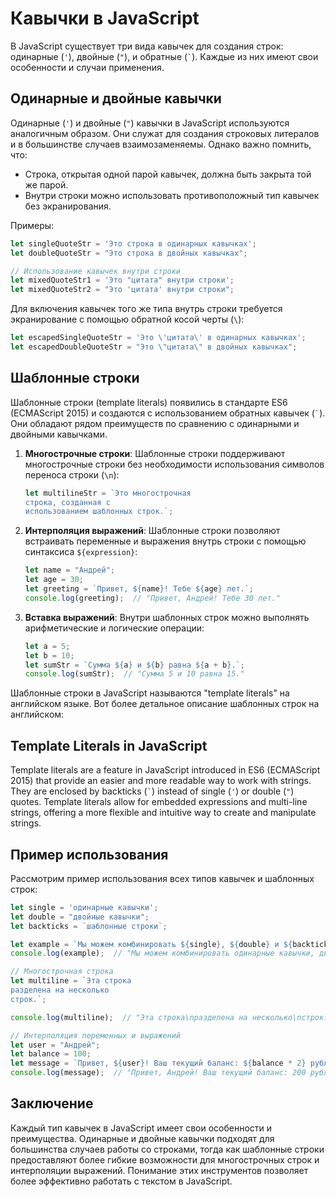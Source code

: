 # Кавычки в JavaScript

В JavaScript существует три вида кавычек для создания строк: одинарные (`'`), двойные (`"`), и обратные (`` ` ``).
Каждые из них имеют свои особенности и случаи применения.

## Одинарные и двойные кавычки

Одинарные (`'`) и двойные (`"`) кавычки в JavaScript используются аналогичным образом. Они служат для создания строковых
литералов и в большинстве случаев взаимозаменяемы. Однако важно помнить, что:

- Строка, открытая одной парой кавычек, должна быть закрыта той же парой.
- Внутри строки можно использовать противоположный тип кавычек без экранирования.

Примеры:

```javascript
let singleQuoteStr = 'Это строка в одинарных кавычках';
let doubleQuoteStr = "Это строка в двойных кавычках";

// Использование кавычек внутри строки
let mixedQuoteStr1 = 'Это "цитата" внутри строки';
let mixedQuoteStr2 = "Это 'цитата' внутри строки";
```

Для включения кавычек того же типа внутрь строки требуется экранирование с помощью обратной косой черты (`\`):

```javascript
let escapedSingleQuoteStr = 'Это \'цитата\' в одинарных кавычках';
let escapedDoubleQuoteStr = "Это \"цитата\" в двойных кавычках";
```

## Шаблонные строки

Шаблонные строки (template literals) появились в стандарте ES6 (ECMAScript 2015) и создаются с использованием обратных
кавычек (`` ` ``). Они обладают рядом преимуществ по сравнению с одинарными и двойными кавычками.

1. **Многострочные строки**: Шаблонные строки поддерживают многострочные строки без необходимости использования символов
   переноса строки (`\n`):

    ```javascript
    let multilineStr = `Это многострочная
    строка, созданная с
    использованием шаблонных строк.`;
    ```

2. **Интерполяция выражений**: Шаблонные строки позволяют встраивать переменные и выражения внутрь строки с помощью
   синтаксиса `${expression}`:

    ```javascript
    let name = "Андрей";
    let age = 30;
    let greeting = `Привет, ${name}! Тебе ${age} лет.`;
    console.log(greeting);  // "Привет, Андрей! Тебе 30 лет."
    ```

3. **Вставка выражений**: Внутри шаблонных строк можно выполнять арифметические и логические операции:

    ```javascript
    let a = 5;
    let b = 10;
    let sumStr = `Сумма ${a} и ${b} равна ${a + b}.`;
    console.log(sumStr);  // "Сумма 5 и 10 равна 15."
    ```

Шаблонные строки в JavaScript называются "template literals" на английском языке. Вот более детальное описание шаблонных
строк на английском:

## Template Literals in JavaScript

Template literals are a feature in JavaScript introduced in ES6 (ECMAScript 2015) that provide an easier and more
readable way to work with strings. They are enclosed by backticks (`` ` ``) instead of single (`'`) or double (`"`)
quotes. Template literals allow for embedded expressions and multi-line strings, offering a more flexible and intuitive
way to create and manipulate strings.

## Пример использования

Рассмотрим пример использования всех типов кавычек и шаблонных строк:

```javascript
let single = 'одинарные кавычки';
let double = "двойные кавычки";
let backticks = `шаблонные строки`;

let example = `Мы можем комбинировать ${single}, ${double} и ${backticks} для разных нужд.`;
console.log(example);  // "Мы можем комбинировать одинарные кавычки, двойные кавычки и шаблонные строки для разных нужд."

// Многострочная строка
let multiline = `Эта строка
разделена на несколько
строк.`;

console.log(multiline);  // "Эта строка\nразделена на несколько\nстрок."

// Интерполяция переменных и выражений
let user = "Андрей";
let balance = 100;
let message = `Привет, ${user}! Ваш текущий баланс: ${balance * 2} рублей.`;
console.log(message);  // "Привет, Андрей! Ваш текущий баланс: 200 рублей."
```

## Заключение

Каждый тип кавычек в JavaScript имеет свои особенности и преимущества. Одинарные и двойные кавычки подходят для
большинства случаев работы со строками, тогда как шаблонные строки предоставляют более гибкие возможности для
многострочных строк и интерполяции выражений. Понимание этих инструментов позволяет более эффективно работать с текстом
в JavaScript.